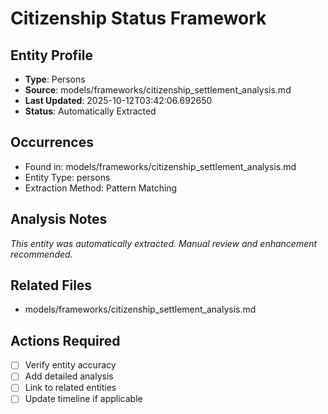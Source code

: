 # Citizenship Status Framework

## Entity Profile
- **Type**: Persons
- **Source**: models/frameworks/citizenship_settlement_analysis.md
- **Last Updated**: 2025-10-12T03:42:06.692650
- **Status**: Automatically Extracted

## Occurrences
- Found in: models/frameworks/citizenship_settlement_analysis.md
- Entity Type: persons
- Extraction Method: Pattern Matching

## Analysis Notes
*This entity was automatically extracted. Manual review and enhancement recommended.*

## Related Files
- models/frameworks/citizenship_settlement_analysis.md

## Actions Required
- [ ] Verify entity accuracy
- [ ] Add detailed analysis
- [ ] Link to related entities
- [ ] Update timeline if applicable

